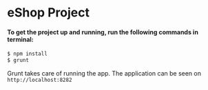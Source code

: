 # eShop Project

#### To get the project up and running, run the following commands in terminal: 

```sh
$ npm install
$ grunt
```

Grunt takes care of running the app. The application can be seen on
``
http://localhost:8282
``
